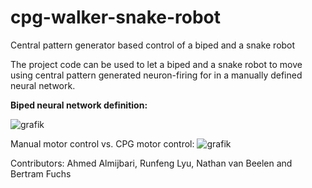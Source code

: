 # cpg-walker-snake-robot
Central pattern generator based control of a biped and a snake robot

The project code can be used to let a biped and a snake robot to move using central pattern generated neuron-firing for in a manually defined neural network.

**Biped neural network definition:**

![grafik](https://user-images.githubusercontent.com/33239037/166723501-ac3f80f5-58f2-4df5-a04a-5e3ff4cc6bdc.png)

Manual motor control vs. CPG motor control:
![grafik](https://user-images.githubusercontent.com/33239037/166723765-ccf37e0b-2128-4bce-ab99-c7770d317d00.png)


Contributors: Ahmed Almijbari, Runfeng Lyu, Nathan van Beelen and Bertram Fuchs
